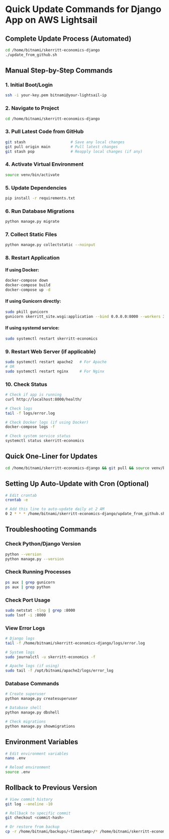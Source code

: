 # Quick Update Commands for Django App on AWS Lightsail

## Complete Update Process (Automated)
```bash
cd /home/bitnami/skerritt-economics-django
./update_from_github.sh
```

## Manual Step-by-Step Commands

### 1. Initial Boot/Login
```bash
ssh -i your-key.pem bitnami@your-lightsail-ip
```

### 2. Navigate to Project
```bash
cd /home/bitnami/skerritt-economics-django
```

### 3. Pull Latest Code from GitHub
```bash
git stash                    # Save any local changes
git pull origin main         # Pull latest changes
git stash pop                # Reapply local changes (if any)
```

### 4. Activate Virtual Environment
```bash
source venv/bin/activate
```

### 5. Update Dependencies
```bash
pip install -r requirements.txt
```

### 6. Run Database Migrations
```bash
python manage.py migrate
```

### 7. Collect Static Files
```bash
python manage.py collectstatic --noinput
```

### 8. Restart Application

#### If using Docker:
```bash
docker-compose down
docker-compose build
docker-compose up -d
```

#### If using Gunicorn directly:
```bash
sudo pkill gunicorn
gunicorn skerritt_site.wsgi:application --bind 0.0.0.0:8000 --workers 3 --daemon
```

#### If using systemd service:
```bash
sudo systemctl restart skerritt-economics
```

### 9. Restart Web Server (if applicable)
```bash
sudo systemctl restart apache2   # For Apache
# OR
sudo systemctl restart nginx     # For Nginx
```

### 10. Check Status
```bash
# Check if app is running
curl http://localhost:8000/health/

# Check logs
tail -f logs/error.log

# Check Docker logs (if using Docker)
docker-compose logs -f

# Check system service status
systemctl status skerritt-economics
```

## Quick One-Liner for Updates
```bash
cd /home/bitnami/skerritt-economics-django && git pull && source venv/bin/activate && pip install -r requirements.txt && python manage.py migrate && python manage.py collectstatic --noinput && sudo systemctl restart skerritt-economics
```

## Setting Up Auto-Update with Cron (Optional)
```bash
# Edit crontab
crontab -e

# Add this line to auto-update daily at 2 AM
0 2 * * * /home/bitnami/skerritt-economics-django/update_from_github.sh >> /home/bitnami/update.log 2>&1
```

## Troubleshooting Commands

### Check Python/Django Version
```bash
python --version
python manage.py --version
```

### Check Running Processes
```bash
ps aux | grep gunicorn
ps aux | grep python
```

### Check Port Usage
```bash
sudo netstat -tlnp | grep :8000
sudo lsof -i :8000
```

### View Error Logs
```bash
# Django logs
tail -f /home/bitnami/skerritt-economics-django/logs/error.log

# System logs
sudo journalctl -u skerritt-economics -f

# Apache logs (if using)
sudo tail -f /opt/bitnami/apache2/logs/error_log
```

### Database Commands
```bash
# Create superuser
python manage.py createsuperuser

# Database shell
python manage.py dbshell

# Check migrations
python manage.py showmigrations
```

## Environment Variables
```bash
# Edit environment variables
nano .env

# Reload environment
source .env
```

## Rollback to Previous Version
```bash
# View commit history
git log --oneline -10

# Rollback to specific commit
git checkout <commit-hash>

# Or restore from backup
cp -r /home/bitnami/backups/<timestamp>/* /home/bitnami/skerritt-economics-django/
```